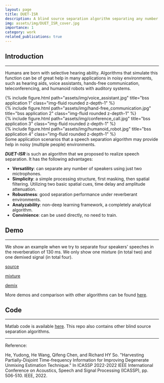 ```yaml
---
layout: page
title: DUET-ISR
description: A blind source separation algorithm separating any number of sources with two (or more) microphones
img: assets/img/DUET_ISR_cover.jpg
importance: 1
category: work
related_publications: true
---
```


## Introduction
<hr>

Humans are born with selective hearing ability. Algorithms that simulate this function can be of great help in many applications in noisy environments, such as hearing aids, voice assistants, hands-free communication, teleconferencing, and humanoid robots with auditory systems.

<div class="row justify-content-sm-center">
    <div class="col-sm-3 mt-3 mt-md-0">
        {% include figure.html path="assets/img/voice_assistant.jpg" title="bss application 1" class="img-fluid rounded z-depth-1" %}
    </div>
    <div class="col-sm-3 mt-3 mt-md-0">
        {% include figure.html path="assets/img/hand-free_communication.jpg" title="bss application 2" class="img-fluid rounded z-depth-1" %}
    </div>
    <div class="col-sm-3 mt-3 mt-md-0">
        {% include figure.html path="assets/img/conference_call.jpg" title="bss application 3" class="img-fluid rounded z-depth-1" %}
    </div>
    <div class="col-sm-3 mt-3 mt-md-0">
        {% include figure.html path="assets/img/humanoid_robot.jpg" title="bss application 4" class="img-fluid rounded z-depth-1" %}
    </div>
</div>
<div class="caption">
    Some application scenarios that a speech separation algorithm may provide help in noisy (multiple people) environments.
</div>

***DUET-ISR*** is such an algorithm that we proposed to realize speech separation. It has the following advantages:

- **Versatility**: can separate any number of speakers using just two mictrophones.
- **Simplicity**: a simple processing structure, first masking, then spatial filtering. Utilizing two basic spatial cues, time delay and amplitude attenuation.
- **Robustness**: good separation performance under reverberant environments.
- **Analyzability**: non-deep learning framework, a completely analytical algorithm.
- **Convinience**: can be used directly, no need to train.

## Demo
<hr>

We show an example when we try to separate four speakers' speeches in the reverberation of 130 ms. We only show one mixture (in total two) and one demixed signal (in total four).

[source](http://ydcnanhe.github.io/assets/audio/project1/2mix4src130ms_sources_1.wav)

[mixture](http://ydcnanhe.github.io/assets/audio/project1/2mix4src130ms_mixtures_mixture1.wav)

[demix](http://ydcnanhe.github.io/assets/audio/project1/2mix4src130ms_duet-isr_demixed1.wav)


More demos and comparison with other algorithms can be found [here](https://ydcnanhe.github.io/demo-icassp2022/).



## Code
<hr>

Matlab code is available [here](https://github.com/ydcnanhe/codes-icassp-2022). This repo also contains other blind source separation algorithms.

<hr>
Reference:

He, Yudong, He Wang, Qifeng Chen, and Richard HY So. "Harvesting Partially-Disjoint Time-frequency Information for Improving Degenerate Unmixing Estimation Technique." In ICASSP 2022-2022 IEEE International Conference on Acoustics, Speech and Signal Processing (ICASSP), pp. 506-510. IEEE, 2022.
